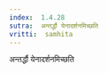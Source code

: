 ```yaml
---
index:  1.4.28
sutra:  अन्तर्द्धौ येनादर्शनमिच्छति
vritti:  samhita 
---
```


अन्तर्द्धौ येनादर्शनमिच्छति

